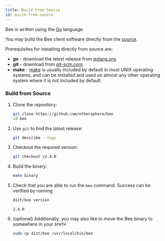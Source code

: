 ```yaml
---
title: Build from Source
id: build-from-source
---
```


Bee is written using the [Go](https://golang.org) language.

You may build the Bee client software directly from the [source](https://github.com/ethersphere/bee).

Prerequisites for installing directly from source are:

-  **go** - download the latest release from [golang.org](https://golang.org/dl).
-  **git** - download from [git-scm.com](https://git-scm.com/).
-  **make** - [make](https://www.gnu.org/software/make/) is usually included by default in most UNIX operating systems, and can be installed and used on almost any other operating system where it is not included by default.

### Build from Source

1. Clone the repository:

   ```bash
   git clone https://github.com/ethersphere/bee
   cd bee
   ```

2. Use `git` to find the latest release:

   ```bash
   git describe --tags
   ```

3. Checkout the required version:

   ```bash
   git checkout v2.4.0
   ```

4. Build the binary:

   ```bash
   make binary
   ```

5. Check that you are able to run the `bee` command. Success can be verified by running:

   ```bash
   dist/bee version
   ```

   ```
   2.4.0
   ```

6. (optional) Additionally, you may also like to move the Bee binary to somewhere in your `$PATH`

   ```bash
   sudo cp dist/bee /usr/local/bin/bee
   ```
